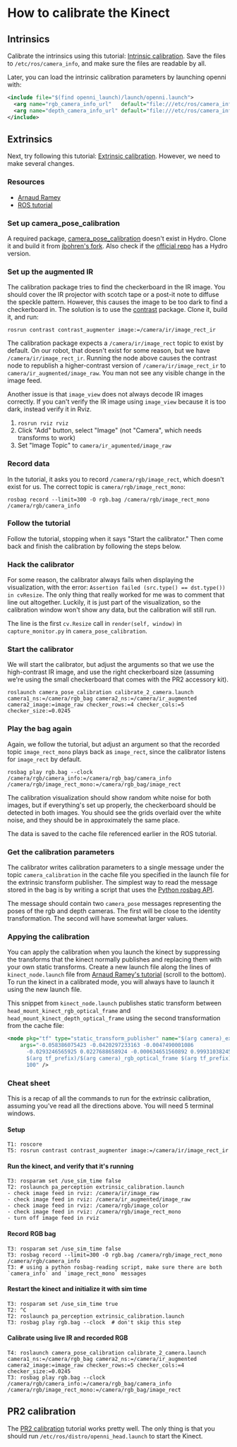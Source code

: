 # How to calibrate the Kinect

## Intrinsics
Calibrate the intrinsics using this tutorial: [Intrinsic calibration](http://wiki.ros.org/openni_launch/Tutorials/IntrinsicCalibration). Save the files to `/etc/ros/camera_info`, and make sure the files are readable by all.

Later, you can load the intrinsic calibration parameters by launching openni with:
```xml
<include file="$(find openni_launch)/launch/openni.launch">
  <arg name="rgb_camera_info_url"   default="file:///etc/ros/camera_info/rgb_A00362A08919053A.yaml" />
  <arg name="depth_camera_info_url" default="file:///etc/ros/camera_info/depth_A00362A08919053A.yaml" />
</include>
```

## Extrinsics
Next, try following this tutorial: [Extrinsic calibration](http://wiki.ros.org/openni_launch/Tutorials/ExtrinsicCalibration). However, we need to make several changes.

### Resources
- [Arnaud Ramey](https://sites.google.com/site/rameyarnaud/research/ros/kinect-calibration)
- [ROS tutorial](http://wiki.ros.org/openni_launch/Tutorials/ExtrinsicCalibration)

### Set up camera_pose_calibration
A required package, [camera_pose_calibration](http://wiki.ros.org/camera_pose_calibration) doesn't exist in Hydro. Clone it and build it from [jbohren's fork](https://github.com/jbohren-forks/camera_pose/tree/hydro-devel). Also check if the [official repo](https://github.com/ros-perception/camera_pose) has a Hydro version.

### Set up the augmented IR
The calibration package tries to find the checkerboard in the IR image. You should cover the IR projector with scotch tape or a post-it note to diffuse the speckle pattern. However, this causes the image to be too dark to find a checkerboard in. The solution is to use the [contrast](https://github.com/hcrlab/contrast/tree/master) package. Clone it, build it, and run:

```
rosrun contrast contrast_augmenter image:=/camera/ir/image_rect_ir
```

The calibration package expects a `/camera/ir/image_rect` topic to exist by default. On our robot, that doesn't exist for some reason, but we have `/camera/ir/image_rect_ir`. Running the node above causes the contrast node to republish a higher-contrast version of `/camera/ir/image_rect_ir` to `camera/ir_augmented/image_raw`. You man not see any visible change in the image feed.

Another issue is that `image_view` does not always decode IR images correctly. If you can't verify the IR image using `image_view` because it is too dark, instead verify it in Rviz.

1. `rosrun rviz rviz`
2. Click "Add" button, select "Image" (not "Camera", which needs transforms to work)
3. Set "Image Topic" to `camera/ir_agumented/image_raw`

### Record data
In the tutorial, it asks you to record `/camera/rgb/image_rect`, which doesn't exist for us. The correct topic is `camera/rgb/image_rect_mono`:

```rosbag record --limit=300 -O rgb.bag /camera/rgb/image_rect_mono /camera/rgb/camera_info```

### Follow the tutorial
Follow the tutorial, stopping when it says "Start the calibrator." Then come back and finish the calibration by following the steps below.

### Hack the calibrator
For some reason, the calibrator always fails when displaying the visualization, with the error: `Assertion failed (src.type() == dst.type()) in cvResize`. The only thing that really worked for me was to comment that line out altogether. Luckily, it is just part of the visualization, so the calibration window won't show any data, but the calibration will still run.

The line is the first `cv.Resize` call in `render(self, window)` in `capture_monitor.py` in `camera_pose_calibration`.

### Start the calibrator
We will start the calibrator, but adjust the arguments so that we use the high-contrast IR image, and use the right checkerboard size (assuming we're using the small checkerboard that comes with the PR2 accessory kit).
```
roslaunch camera_pose_calibration calibrate_2_camera.launch camera1_ns:=/camera/rgb_bag camera2_ns:=/camera/ir_augmented camera2_image:=image_raw checker_rows:=4 checker_cols:=5 checker_size:=0.0245
```

### Play the bag again
Again, we follow the tutorial, but adjust an argument so that the recorded topic `image_rect_mono` plays back as `image_rect`, since the calibrator listens for `image_rect` by default.
```
rosbag play rgb.bag --clock /camera/rgb/camera_info:=/camera/rgb_bag/camera_info /camera/rgb/image_rect_mono:=/camera/rgb_bag/image_rect
```

The calibration visualization should show random white noise for both images, but if everything's set up properly, the checkerboard should be detected in both images. You should see the grids overlaid over the white noise, and they should be in approximately the same place.

The data is saved to the cache file referenced earlier in the ROS tutorial.

### Get the calibration parameters
The calibrator writes calibration parameters to a single message under the topic `camera_calibration` in the cache file you specified in the launch file for the extrinsic transform publisher. The simplest way to read the message stored in the bag is by writing a script that uses the [Python rosbag API](http://wiki.ros.org/rosbag/Code%20API).

The message should contain two `camera_pose` messages representing the poses of the rgb and depth cameras. The first will be close to the identity transformation. The second will have somewhat larger values.


### Appying the calibration

You can apply the calibration when you launch the kinect by suppressing the transforms that the kinect normally publishes and replacing them with your own static transforms. Create a new launch file along the lines of `kinect_node.launch` file from [Arnaud Ramey's tutorial](https://sites.google.com/site/rameyarnaud/research/ros/kinect-calibration) (scroll to the bottom). To run the kinect in a calibrated mode, you will always have to launch it using the new launch file.

This snippet from `kinect_node.launch` publishes static transform between `head_mount_kinect_rgb_optical_frame` and `head_mount_kinect_depth_optical_frame` using the second transformation from the cache file:

```xml
<node pkg="tf" type="static_transform_publisher" name="$(arg camera)_extrinsic_calibration"
    args="-0.058386075423 -0.0420297233163 -0.0047490001086
      -0.0293246565925 0.0227688658924 -0.000634651560892 0.999310382453
      $(arg tf_prefix)/$(arg camera)_rgb_optical_frame $(arg tf_prefix)/$(arg camera)_depth_optical_frame
      100" />
```

### Cheat sheet
This is a recap of all the commands to run for the extrinsic calibration, assuming you've read all the directions above. You will need 5 terminal windows.

#### Setup
```
T1: roscore
T5: rosrun contrast contrast_augmenter image:=/camera/ir/image_rect_ir
```

#### Run the kinect, and verify that it's running
```
T3: rosparam set /use_sim_time false
T2: roslaunch pa_perception extrinsic_calibration.launch
- check image feed in rviz: /camera/ir/image_raw
- check image feed in rviz: /camera/ir_augmented/image_raw
- check image feed in rviz: /camera/rgb/image_color
- check image feed in rviz: /camera/rgb/image_rect_mono
- turn off image feed in rviz
```

#### Record RGB bag
```
T3: rosparam set /use_sim_time false
T3: rosbag record --limit=300 -O rgb.bag /camera/rgb/image_rect_mono /camera/rgb/camera_info
T3: # using a python rosbag-reading script, make sure there are both `camera_info` and `image_rect_mono` messages
```

#### Restart the kinect and initialize it with sim time
```
T3: rosparam set /use_sim_time true
T2: ^C
T2: roslaunch pa_perception extrinsic_calibration.launch
T3: rosbag play rgb.bag --clock  # don't skip this step
```

#### Calibrate using live IR and recorded RGB
```
T4: roslaunch camera_pose_calibration calibrate_2_camera.launch camera1_ns:=/camera/rgb_bag camera2_ns:=/camera/ir_augmented camera2_image:=image_raw checker_rows:=5 checker_cols:=4 checker_size:=0.0245
T3: rosbag play rgb.bag --clock /camera/rgb/camera_info:=/camera/rgb_bag/camera_info /camera/rgb/image_rect_mono:=/camera/rgb_bag/image_rect
```

## PR2 calibration
The [PR2 calibration](http://wiki.ros.org/pr2_calibration) tutorial works pretty well. The only thing is that you should run `/etc/ros/distro/openni_head.launch` to start the Kinect.

